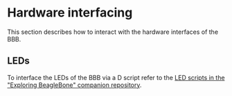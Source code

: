# Hardware interfacing

This section describes how to interact with the hardware interfaces of the BBB.

## LEDs

To interface the LEDs of the BBB via a D script refer to the
[LED scripts in the "Exploring BeagleBone" companion repository](https://github.com/derekmolloy/exploringBB/tree/master/chp05/dLED).
